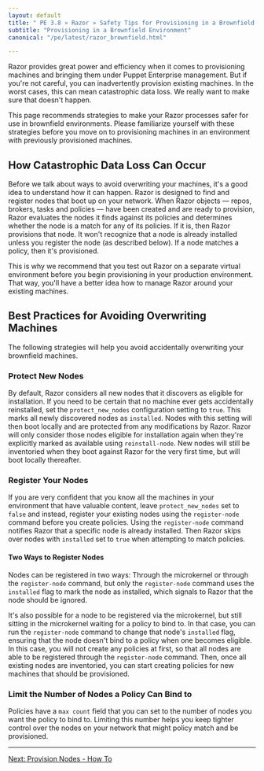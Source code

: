 ```yaml
---
layout: default
title: " PE 3.8 » Razor » Safety Tips for Provisioning in a Brownfield Environment"
subtitle: "Provisioning in a Brownfield Environment"
canonical: "/pe/latest/razor_brownfield.html"

---
```


Razor provides great power and efficiency when it comes to provisioning machines and bringing them under Puppet Enterprise management. But if you're not careful, you can inadvertently provision existing machines. In the worst cases, this can mean catastrophic data loss. We really want to make sure that doesn't happen.

This page recommends strategies to make your Razor processes safer for use in brownfield environments. Please familiarize yourself with these strategies before you move on to provisioning machines in an environment with previously provisioned machines.

## How Catastrophic Data Loss Can Occur

Before we talk about ways to avoid overwriting your machines, it's a good idea to understand how it can happen. Razor is designed to find and register nodes that boot up on your network. When Razor objects &#8212; repos, brokers, tasks and policies &#8212; have been created and are ready to provision, Razor evaluates the nodes it finds against its policies and determines whether the node is a match for any of its policies. If it is, then Razor provisions that node. It won't recognize that a node is already installed unless you register the node (as described below). If a node matches a policy, then it's provisioned.

This is why we recommend that you test out Razor on a separate virtual environment before you begin provisioning in your production environment. That way, you'll have a better idea how to manage Razor around your existing machines.

## Best Practices for Avoiding Overwriting Machines

The following strategies will help you avoid accidentally overwriting your brownfield machines.

### Protect New Nodes

By default, Razor considers all new nodes that it discovers as eligible for installation. If you need to be certain that no machine ever gets accidentally reinstalled, set the `protect_new_nodes` configuration setting to `true`. This marks all newly discovered nodes as `installed`. Nodes with this setting will then boot locally and are protected from any modifications by Razor. Razor will only consider those nodes eligible for installation again when they're explicitly marked as available using `reinstall-node`. New nodes will still be inventoried when they boot against Razor for the very first time, but will boot locally thereafter.

### Register Your Nodes

If you are very confident that you know all the machines in your environment that have valuable content, leave `protect_new_nodes` set to `false` and instead, register your existing nodes using the `register-node` command before you create policies. Using the `register-node` command notifies Razor that a specific node is already installed. Then Razor skips over nodes with `installed` set to `true` when attempting to match policies.

#### Two Ways to Register Nodes

Nodes can be registered in two ways: Through the microkernel or through the `register-node` command, but only the `register-node` command uses the `installed` flag to mark the node as installed, which signals to Razor that the node should be ignored.

It's also possible for a node to be registered via the microkernel, but still sitting in the microkernel waiting for a policy to bind to. In that case, you can run the `register-node` command to change that node's `installed` flag, ensuring that the node doesn't bind to a policy when one becomes eligible. In this case, you will not create any policies at first, so that all nodes are able to be registered through the `register-node` command. Then, once all existing nodes are inventoried, you can start creating policies for new machines that should be provisioned.

### Limit the Number of Nodes a Policy Can Bind to

Policies have a `max count` field that you can set to the number of nodes you want the policy to bind to. Limiting this number helps you keep tighter control over the nodes on your network that might policy match and be provisioned.

* * *


[Next: Provision Nodes - How To](./razor_using.html)



